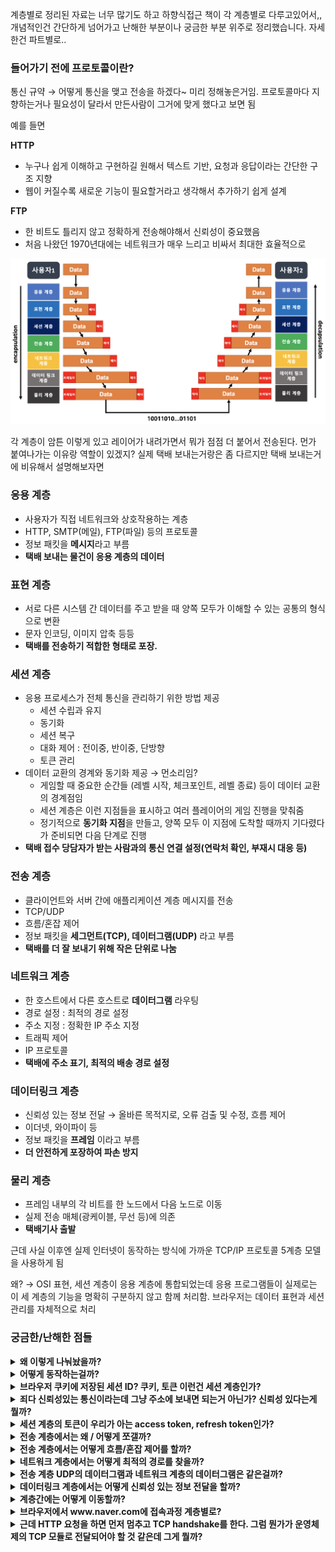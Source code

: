계층별로 정리된 자료는 너무 많기도 하고 하향식접근 책이 각 계층별로 다루고있어서,, 개념적인건 간단하게 넘어가고 난해한 부분이나 궁금한 부분 위주로 정리했습니다. 자세한건 파트별로..

### 들어가기 전에 프로토콜이란?

통신 규약 → 어떻게 통신을 맺고 전송을 하겠다~ 미리 정해놓은거임. 프로토콜마다 지향하는거나 필요성이 달라서 만든사람이 그거에 맞게 했다고 보면 됨

예를 들면

**HTTP**

- 누구나 쉽게 이해하고 구현하길 원해서 텍스트 기반, 요청과 응답이라는 간단한 구조 지향
- 웹이 커질수록 새로운 기능이 필요할거라고 생각해서 추가하기 쉽게 설계

**FTP**

- 한 비트도 틀리지 않고 정확하게 전송해야해서 신뢰성이 중요했음
- 처음 나왔던 1970년대에는 네트워크가 매우 느리고 비싸서 최대한 효율적으로

<img src="./images/1.png">

각 계층이 암튼 이렇게 있고 레이어가 내려가면서 뭐가 점점 더 붙어서 전송된다. 먼가 붙여나가는 이유랑 역할이 있겠지? 실제 택배 보내는거랑은 좀 다르지만 택배 보내는거에 비유해서 설명해보자면

### 응용 계층

- 사용자가 직접 네트워크와 상호작용하는 계층
- HTTP, SMTP(메일), FTP(파일) 등의 프로토콜
- 정보 패킷을 **메시지**라고 부름
- **택배 보내는 물건이 응용 계층의 데이터**

### 표현 계층

- 서로 다른 시스템 간 데이터를 주고 받을 때 양쪽 모두가 이해할 수 있는 공통의 형식으로 변환
- 문자 인코딩, 이미지 압축 등등
- **택배를 전송하기 적합한 형태로 포장.**

### 세션 계층

- 응용 프로세스가 전체 통신을 관리하기 위한 방법 제공
  - 세션 수립과 유지
  - 동기화
  - 세션 복구
  - 대화 제어 : 전이중, 반이중, 단방향
  - 토큰 관리
- 데이터 교환의 경계와 동기화 제공 → 먼소리임?
  - 게임할 때 중요한 순간들 (레벨 시작, 체크포인트, 레벨 종료) 등이 데이터 교환의 경계점임
  - 세션 계층은 이런 지점들을 표시하고 여러 플레이어의 게임 진행을 맞춰줌
  - 정기적으로 **동기화 지점**을 만들고, 양쪽 모두 이 지점에 도착할 때까지 기다렸다가 준비되면 다음 단계로 진행
- **택배 접수 당담자가 받는 사람과의 통신 연결 설정(연락처 확인, 부재시 대응 등)**

### 전송 계층

- 클라이언트와 서버 간에 애플리케이션 계층 메시지를 전송
- TCP/UDP
- 흐름/혼잡 제어
- 정보 패킷을 **세그먼트(TCP), 데이터그램(UDP)** 라고 부름
- **택배를 더 잘 보내기 위해 작은 단위로 나눔**

### 네트워크 계층

- 한 호스트에서 다른 호스트로 **데이터그램** 라우팅
- 경로 설정 : 최적의 경로 설정
- 주소 지정 : 정확한 IP 주소 지정
- 트래픽 제어
- IP 프로토콜
- **택배에 주소 표기, 최적의 배송 경로 설정**

### 데이터링크 계층

- 신뢰성 있는 정보 전달 → 올바른 목적지로, 오류 검출 및 수정, 흐름 제어
- 이더넷, 와이파이 등
- 정보 패킷을 **프레임** 이라고 부름
- **더 안전하게 포장하여 파손 방지**

### 물리 계층

- 프레임 내부의 각 비트를 한 노드에서 다음 노드로 이동
- 실제 전송 매체(광케이블, 무선 등)에 의존
- **택배기사 출발**

근데 사실 이후엔 실제 인터넷이 동작하는 방식에 가까운 TCP/IP 프로토콜 5계층 모델을 사용하게 됨

왜? → OSI 표현, 세션 계층이 응용 계층에 통합되었는데 응용 프로그램들이 실제로는 이 세 계층의 기능을 명확히 구분하지 않고 함께 처리함. 브라우저는 데이터 표현과 세션 관리를 자체적으로 처리

### 궁금한/난해한 점들

<details>
  <summary><strong>왜 이렇게 나눠놨을까?</strong></summary>

- 각 계층별로 자신의 역할에만 집중할 수 있음
- 독립적으로 동작하므로 어느 계층에서 문제가 생기거나 수정/업데이트 할 때 다른 계층에 영향을 미치지 않음
</details>
<details>
  <summary><strong>어떻게 동작하는걸까?</strong></summary>

처음에 공부할 땐 출발지에서 7→1 도착지에서 1→7 이런 순으로 간다고 이해했다. 근데 좀 지나니까 `네트워크 계층에서는 IP 프로토콜로 통신한다` 이런식으로 설명해서 뭐지..? 계층끼리 통신하는건가? 하면서 헷갈렸다.

결론적으로 말하자면 네트워크 계층에서도 네트워크 → 링크 → 물리 순서로 통신한다.
<img src="./images/2.png">

저런식으로 다 올라갈 필요 없이 필요한 만큼 올라가서 왔다갔다 하면서 통신한다.

</details>
<details>
  <summary><strong>브라우저 쿠키에 저장된 세션 ID? 쿠키, 토큰 이런건 세션 계층인가?</strong></summary>

결론적으로 말하자면 세션 ID랑 네트워크 모델의 세션 계층은 전혀 다른 개념이다.

실제로는 HTTP 프로토콜의 일부이기 때문에 응용 계층에서 처리된다. OSI 모델에서의 세션은 네트워크 연결의 설정, 유지, 종료를 관리하는거고 웹에서 말하는 세션은 사용자의 로그인 상태나 방문 기록같은 상태 정보를 의미한다.

</details>
<details>
  <summary><strong>죄다 신뢰성있는 통신이라는데 그냥 주소에 보내면 되는거 아닌가? 신뢰성 있다는게 뭘까?</strong></summary>

전송 계층에서 TCP는 신뢰성 있는 정보를 전달한다고 한다. 링크 계층에서도 신뢰성 있는 정보 전달을 한다고한다. 각 계층에서 말하는 `신뢰성` 의 의미와 처리 범위가 다르다.

- **세션 계층의 신뢰성**
  - 애플리케이션 관점의 신뢰성
  - 장시간 지속되는 대화(세션) 수준에서 데이터 교환의 신뢰성 보장
  - 대용량 파일이 전송 중 끊겼을 때 처음부터가 아닌 끊긴 지점부터 다시 전송하는 체크포인트
  - 통신 중인 두 애플리케이션의 동기화
  - 세션이 비정상적으로 종료되었을 때의 복구 기능
- **TCP의 신뢰성**
  - end-to-end. 즉 출발지 호스트에서 목적지 호스트까지의 전체 경로에 대한 신뢰성을 책임짐.
  - 순서 보장 : 데이터가 보낸 순서대로 도착하도록 보장
  - 데이터 무결성 : 체크섬을 통해 데이터가 손상되지 않았는지 확인한다
  - 손실 복구 : ACK, 타이머를 사용해 데이터가 손실되면 재전송
  - 흐름제어 : 수신측의 처리 속도를 고려하여 전송 속도 조절
  - 자세한건 자세한건 전송 계층 파트를 공부하자
- **링크 계층에서의 신뢰성**
  - hop-by-hop. 즉 직접 연결된 두 노드 사이의 신뢰성만 책임짐.
  - 물리적 오류 감지 : 비트 단위의 오류를 감지하고 수정
  - 프레임 단위의 전송 관리 : 프레임 시작과 끝을 구분하고, 프레임 단위로 오류 체크
  - 매체접근제어(MAC) : 여러 노드가 동시에 전송하려 할 때 충돌 방지
- 세션 계층의 신뢰성은 가구점에서 전체 이사 프로젝트를 관리하는것
- TCP의 신뢰성은 서울↔부산의 전체 배송 과정을 추적하고 분실되면 다시 보내고, 순서가 바뀌면 바로잡는 것
- 링크 계층의 신뢰성은 각 배송구간 (서울→대전, 대전→대구, 대구→부산)에서 택배 차량이 안전하게 물건을 운반하는 것
</details>
<details>
  <summary><strong>세션 계층의 토큰이 우리가 아는 access token, refresh token인가?</strong></summary>

`아니다.`

세션 계층의 토큰은 네트워크 상에서 통신하는 두 시스템 간의 `대화 순서`를 제어하기 위함이다. 회의할 때 손 들고 마이크를 들고 있는 사람만 발언할 수 있는 것 처럼 토큰을 가진 시스템만이 데이터를 전송할 수 있다. 이는 데이터 충돌을 방지하고 통신의 질서를 유지하는 것이 주요한 목적이다.

인증 토큰은 7계층 응용계층에서 사용되는 보안 인증 메커니즘임

</details>
<details>
  <summary><strong>전송 계층에서는 왜 / 어떻게 쪼갤까?</strong></summary>

-     - 네트워크 장비들은 한 번에 처리할 수 있는 데이터 크기에 제한이 있음 (MTU)
      - 작은 패킷들로 나누면 다른 데이터들도 그 사이사이에 전송될 수 있어서 네트워크 대역폭을 더 효율적으로 사용할 수 있음
      - 오류 발생시 작은 패킷 하나만 재전송하면 되므로 효율적임
      - 각 조각에는 고유한 식별자, 순서 정보등이 필요하고 헤더에 포함됨
      - TCP의 세그멘테이션
          - MSS(Maximum Segment Size)를 기준으로 데이터를 쪼갬
          - MSS = MTU - IP헤더 - TCP헤더
      - UDP
          - TCP와 마찬가지로 MTU를 고려해서 데이터를 쪼개지만 이 계층을 IP 계층에 위임
          - UDP는 단순히 데이터를 전달하기만 하고 단편화는 IP계층에서 일어남

      자세한건 전송 계층 파트를 공부하자

  </details>
  <details>
    <summary><strong>전송 계층에서는 어떻게 흐름/혼잡 제어를 할까?</strong></summary>

**흐름 제어**

- **슬라이딩 윈도우** 방식
- 수신자가 수신 버퍼의 크기를 송신자에게 알리고, 송신자가 그 윈도우 크기만큼 데이터 전송
- 수신자가 데이터를 처리하면 처리된 만큼 윈도우 이동 + 윈도우 크기는 상황에 따라 동적으로 조절

**혼잡 제어**

- **Slow Start**
  - 임계점까지 ACK를 받을 때마다 윈도우 크기 2배씩 증가
- **Congestion Avoidance**
  - Slow Start의 임계점 이후 혼잡 윈도우를 1MSS씩 선형적으로 증가
  - 패킷 손실 발생할 때까지 계속
- **Fast Retransmit**
  - 중복된 ACK 3번 받으면 패킷 손실로 간주
  - 해당 패킷을 즉시 재전송
  - 타임아웃을 기다리지 않아 효율적
- **Fast Recovery**
  - 패킷 손실 후 윈도우를 반으로 줄임
  - 선형적인 증가 단계로 즉시 진입

자세한건 전송 계층 파트를 공부하자

</details>
<details>
  <summary><strong>네트워크 계층에서는 어떻게 최적의 경로를 찾을까?</strong></summary>

- RIP : 가장 단순한 방식으로 목적지까지 거쳐야 하는 라우터의 개수만을 고려함
- OSPF : 더 정교한 방식으로 각 링크의 대역폭, 지연시간, 혼잡도 등을 고려함
- BGP : 실제 인터넷에서 사용되는 정책 기반 라우팅.
  - 특정 국가를 통과하지 않는 경로, 비용이 적게 드는 경로 등 여러가지 고려하여 결정
- 자세한건 네트워크 계층 파트의 라우팅 프로토콜을 공부하자
</details>
<details>
  <summary><strong>전송 계층 UDP의 데이터그램과 네트워크 계층의 데이터그램은 같은걸까?</strong></summary>

`아니다.`

**전송 계층(UDP)의 데이터그램**

- 전송 계층에서 사용되는 데이터 단위
- 포트 번호와 체크섬 같은 전송 계층의 추가 정보 포함
- **편지봉투 안에 들어있는 편지지 (받는 사람의 부서나 호수가 명시되어 건물에 도착한 후 정확한 수신자에게 전달되도록)**

**네트워크 계층(IP)의 데이터그램**

- 출발지 → 목적지 데이터를 전달하는 기본 단위인 IP 패킷을 의미함
- 라우팅을 위한 정보(출발지 IP, 도착지 IP)를 담고 있고 네트워크상에서 독립적으로 경로를 찾아감
- **주소가 적혀있는 편지 봉투**
</details>
<details>
  <summary><strong>데이터링크 계층에서는 어떻게 신뢰성 있는 정보 전달을 할까?</strong></summary>

발생할 수 있는 문제는 다음과 같다 :

- 비트 오류 : 전송 중에 비트가 뒤집할 수 있음
- 프레임 손실 : 전체 프레임이 사라짐
- 프레임 중복 : 같은 프레임이 여러 번 전송

이러한 문제들을 해결하기 위해 :

- **오류 감지**
  - 체크섬 : 데이터의 각 부분을 더한 후 그 합계를 데이터와 함께 전송. 수신자는 같은 계산 수행하여 일치하는지 확인
  - 순환 중복 검사 : 데이터를 특정 다항식으로 나누어 나머지를 구하고 그 나머지를 전송. 체크섬보다 계산이 좀 더 복잡하지만 연속된 비트 오류도 검출 가능하는 등 오류 검출 능력이 뛰어남.
- **프레임 구성**
  - 연속된 비트열을 의미 있는 단위로 구분하기 위해 프레임 사용
- **흐름 제어**
  - 수신자의 처리 능력을 고려하여 데이터의 전송 속도 조절
  - Stop and Wait
  - Sliding Window
- **오류 제어**
  - ARQ(Automatic Repeat Request) 기법을 사용하여 오류가 발견된 프레임 재전송
  - Go-Back-N :
    - 앞에서 오류가 발생하면 그 뒤를 다 다시 전송
  - Selective Repeat :
    - 해당 프레임만 재전송

**위의 계층들이 하는거랑 비슷한데?**

→ 실제로 네트워크 계층들 사이에는 비슷한 매커니즘이 많음. 다만 그 범위와 구현 방식이 좀 다름

</details>
<details>
  <summary><strong>계층간에는 어떻게 이동할까?</strong></summary>

응용 계층에서부터 물리 계층까지 이동하고, 물리 계층에서 유뮤선으로 보내는건 알겠는데 그럼 중간에 계층간에서는 어떻게 이동할까?

1. 응용 계층 : 이 부분만 개발자가 직접 구현한다.

   ```python
   import socket

   # 소켓 생성 (운영체제에 통신 요청)
   client_socket = socket.socket(socket.AF_INET, socket.SOCK_STREAM)

   # 서버에 연결
   client_socket.connect(('example.com', 80))

   # 데이터 전송 (응용 계층에서 만든 데이터)
   client_socket.send('Hello'.encode())
   ```

2. 전송 계층 - 물리 계층 : 이 부분들은 운영체제가 제공한다. 운영체제의 네트워크 스택은 사용자 영역(User Space)과 커널 영역(Kernel Space)로 나뉘어진다. - 사용자 영역 : 응용 프로그램, 라이브러리 등. 웹 브라우저나 이메일 클라이언트 같은 프로그램이 여기서 동작함. 이 프로그램들은 소켓 API를 통해 커널의 네트워크 기능을 사용함 - 커널 영역 - 소켓 인터페이스 계층 : 사용자 프로그램과 커널 사이의 다리 역할을 함. 프로그램이 `connect()`, `send()` 같은 소켓 함수를 호출하면 이 계층이 그 요청을 받아서 처리함 - 프로토콜 계층 - TCP/UDP 계층 : 연결 관리, 흐름 제어, 오류 복구 - IP 계층 : 패킷의 라우팅을 담당. 라우팅 테이블 관리 - 네트워크 장치 인터페이스 : - 실제 네트워크 카드와 통신하는 드라이버 관리 - 네트워크 카드의 큐 관리 - 인터럽트 처리
</details>
<details>
  <summary><strong>브라우저에서 www.naver.com에 접속과정 계층별로?</strong></summary>

3. DNS 해석 단계
   - 도메인 네임을 IP주소로 변환하기 위해 운영체제가 DNS 서버와 통신하여 IP 주소를 얻음
   - 이 과정 자체도 네트워크 스택을 통해 이루어짐
4. 연결 시작 단계
   - 브라우저는 운영체제의 소켓 API 호출
   - 운영체제의 네트워크 스택 활성화
   - TCP 연결을 위한 준비 완료
5. TCP handshake
   - **클라이언트와 서버의 운영체제의 전송계층 끼리** 통신
6. HTTP 요청 단계 - 연결이 설정된 후 실제 HTTP 요청이 이루어짐
</details>
<details>
  <summary><strong>근데 HTTP 요청을 하면 먼저 멈추고 TCP handshake를 한다. 그럼 뭔가가 운영체제의 TCP 모듈로 전달되어야 할 것 같은데 그게 뭘까?</strong></summary>

HTTP 요청을 보내기 전에, 브라우저는 먼저 connect() 시스템 콜을 호출한다.

```jsx
async function sendHttpRequest() {
  // 1. 소켓 생성
  const socket = createSocket();

  // 2. 연결 시도 (이 때 TCP 핸드쉐이크가 시작됨)
  await socket.connect(serverAddress, port);

  // 3. 연결이 완료된 후에야 HTTP 요청을 보냄
  socket.send("GET / HTTP/1.1\r\n...");
}
```

</details>
